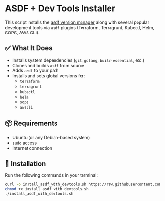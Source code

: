 # ASDF + Dev Tools Installer

This script installs the [asdf version manager](https://github.com/asdf-vm/asdf) along with several popular development tools via `asdf` plugins (Terraform, Terragrunt, Kubectl, Helm, SOPS, AWS CLI).

## ✅ What It Does

- Installs system dependencies (`git`, `golang`, `build-essential`, etc.)
- Clones and builds `asdf` from source
- Adds `asdf` to your path
- Installs and sets global versions for:
  - `terraform`
  - `terragrunt`
  - `kubectl`
  - `helm`
  - `sops`
  - `awscli`

## 📦 Requirements

- Ubuntu (or any Debian-based system)
- `sudo` access
- Internet connection

## 🚀 Installation

Run the following commands in your terminal:

```bash
curl -o install_asdf_with_devtools.sh https://raw.githubusercontent.com/AlenJoseph/infatool-asdf/refs/heads/main/install_asdf_with_devtools.sh
chmod +x install_asdf_with_devtools.sh
./install_asdf_with_devtools.sh
